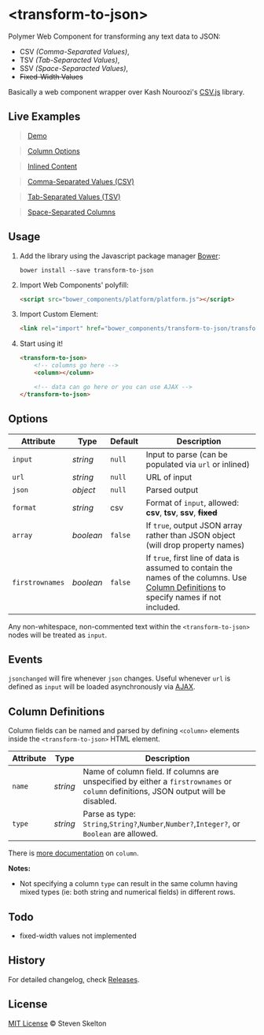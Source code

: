 &lt;transform-to-json&gt;
=============

Polymer Web Component for transforming any text data to JSON:
- CSV _(Comma-Separated Values)_,
- TSV _(Tab-Separacted Values)_,
- SSV _(Space-Separacted Values)_,
- ~~Fixed-Width Values~~

Basically a web component wrapper over Kash Nouroozi's [CSV.js](https://github.com/knrz/CSV.js) library.

## Live Examples

> [Demo](http://files.stevenskelton.ca/transform-to-json/examples/demo.html)

> [Column Options](http://files.stevenskelton.ca/transform-to-json/examples/column-options.html)

> [Inlined Content](http://files.stevenskelton.ca/transform-to-json/examples/inline.html)

> [Comma-Separated Values (CSV)](http://files.stevenskelton.ca/transform-to-json/examples/csv.html)

> [Tab-Separated Values (TSV)](http://files.stevenskelton.ca/transform-to-json/examples/tsv.html)

> [Space-Separated Columns](http://files.stevenskelton.ca/transform-to-json/examples/ssv.html)

## Usage

1. Add the library using the Javascript package manager [Bower](http://bower.io/):

	```bower install --save transform-to-json```

2. Import Web Components' polyfill:

	```html
	<script src="bower_components/platform/platform.js"></script>
	```

3. Import Custom Element:

	```html
	<link rel="import" href="bower_components/transform-to-json/transform-to-json.html">
	```

4. Start using it!

	```html
	<transform-to-json>
		<!-- columns go here -->
		<column></column>

		<!-- data can go here or you can use AJAX -->
	</transform-to-json>
	```

## Options

Attribute			| Type			| Default		| Description
---					| ---			| ---			| ---
`input`				| *string*		| `null`		| Input to parse (can be populated via `url` or inlined)
`url`				| *string*		| `null`		| URL of input
`json`				| *object*		| `null`		| Parsed output
`format`			| *string*		| csv			| Format of `input`, allowed: __csv__, __tsv__, __ssv__, ~~__fixed__~~
`array`				| *boolean*		| `false`		| If `true`, output JSON array rather than JSON object (will drop property names)
`firstrownames`		| *boolean*		| `false`		| If `true`, first line of data is assumed to contain the names of the columns. Use [Column Definitions](#column-definitions) to specify names if not included.

Any non-whitespace, non-commented text within the `<transform-to-json>` nodes will be treated as `input`.

## Events

`jsonchanged` will fire whenever `json` changes.  Useful whenever `url` is defined as `input` will be loaded asynchronously via [AJAX](#ajax).

## Column Definitions

Column fields can be named and parsed by defining `<column>` elements inside the `<transform-to-json>` HTML element.

Attribute			| Type			| Description
---					| ---			| ---
`name`				| *string*		| Name of column field. If columns are unspecified by either a `firstrownames` or `column` definitions, JSON output will be disabled.
`type`				| *string*		| Parse as type: `String`,`String?`,`Number`,`Number?`,`Integer?`, or `Boolean` are allowed.

There is [more documentation](http://files.stevenskelton.ca/transform-to-json/examples/column-options.html) on `column`.

__Notes:__
- Not specifying a column `type` can result in the same column having mixed types (ie: both string and numerical fields) in different rows.

## Todo

- fixed-width values not implemented

## History

For detailed changelog, check [Releases](https://github.com/stevenrskelton/convert-to-json/releases).

## License

[MIT License](http://opensource.org/licenses/MIT) © Steven Skelton
